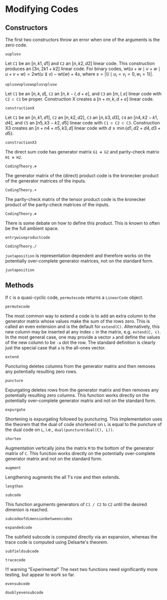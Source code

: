 # Modifying Codes

## Constructors
The first two constructors throw an error when one of the arguments is the zero code.
```@docs
uuplusv
```

Let `C1` be an $[n, k1, d1]$ and `C2` an $[n, k2, d2]$ linear code. This construction produces an $[3n, 2k1 + k2]$ linear code. For binary codes, $\mathrm{wt}(u + w \mid v + w \mid u + v + w) = 2 \mathrm{wt}(u \veebar v) - \mathrm{wt}(w) + 4s$, where $s = |\{i \mid u_i = v_i = 0, w_i = 1\}|$.
```@docs
upluswvpluswuplusvplusw
```

Let `C1` be an $[n, k, d]$, `C2` an $[n, k - l, d + e]$, and `C3` an $[m, l, e]$ linear code with `C2 ⊂ C1` be proper. Construction X creates a $[n + m, k, d + e]$ linear code.
```@docs
constructionX
```

Let `C1` be an $[n, k1, d1]$, `C2` an $[n, k2, d2]$, `C3` an $[n, k3, d3]$, `C4` an $[n4, k2 - k1, d4]$, and `C5` an $[n5, k3 - k2, d5]$ linear code with `C1 ⊂ C2 ⊂ C3`. Construction X3 creates an $[n + n4 + n5, k3, d]$ linear code with $d \geq \min\{d1, d2 + d4, d3 + d5\}$.
```@docs
constructionX3
```

The direct sum code has generator matrix `G1 ⊕ G2` and parity-check matrix `H1 ⊕ H2`.
```@docs
CodingTheory.⊕
```

The generator matrix of the (direct) product code is the kronecker product of the generator matrices of the inputs.
```@docs
CodingTheory.×
```

The parity-check matrix of the tensor product code is the kronecker product of the parity-check matrices of the inputs.
```@docs
CodingTheory.⊗
```

There is some debate on how to define this product. This is known to often be the full ambient space.
```@docs
entrywiseproductcode
```

```@docs
CodingTheory./
```

`juxtaposition` is representation dependent and therefore works on the potentially over-complete generator matrices, not on the standard form.
```@docs
juxtaposition
```

## Methods

If `C` is a quasi-cyclic code, `permutecode` returns a `LinearCode` object.
```@docs
permutecode
```

The most common way to extend a code is to add an extra column to the generator matrix whose values make the sum of the rows zero. This is called an even extension and is the default for `extend(C)`. Alternatively, this new column may be inserted at any index `c` in the matrix, e.g. `extend(C, c)`. In the most general case, one may provide a vector `a` and define the values of the new column to be `-a` dot the row. The standard definition is clearly just the special case that `a` is the all-ones vector.
```@docs
extend
```

Puncturing deletes columns from the generator matrix and then removes any potentially resulting zero rows.
```@docs
puncture
```

Expurgating deletes rows from the generator matrix and then removes any potentially resulting zero columns. This function works directly on the potentially over-complete generator matrix and not on the standard form.
```@docs
expurgate
```

Shortening is expurgating followed by puncturing. This implementation uses the theorem that the dual of code shortened on `L` is equal to the puncture of the dual code on `L`, i.e., `dual(puncture(dual(C), L))`.
```@docs
shorten
```

Augmentation vertically joins the matrix `M` to the bottom of the generator matrix of `C`. This function works directly on the potentially over-complete generator matrix and not on the standard form.
```@docs
augment
```

Lengthening augments the all 1's row and then extends.
```@docs
lengthen
```

```@docs
subcode
```

This function arguments generators of `C1 / C2` to  `C2` until the desired dimenion is reached.
```@docs
subcodeofdimensionbetweencodes
```

```@docs
expandedcode
```

The subfield subcode is computed directly via an expansion, whereas the trace code is computed using Delsarte's theorem.
```@docs
subfieldsubcode
```

```@docs
tracecode
```

!!! warning "Experimental"
    The next two functions need significantly more testing, but appear to work so far.

```@docs
evensubcode
```

```@docs
doublyevensubcode
```
